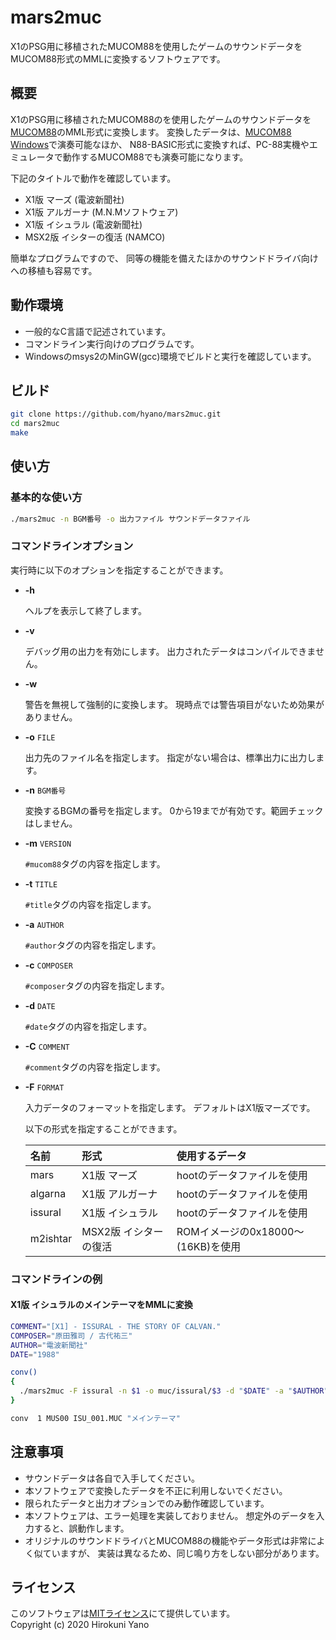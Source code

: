 # mars2muc
X1のPSG用に移植されたMUCOM88を使用したゲームのサウンドデータをMUCOM88形式のMMLに変換するソフトウェアです。

## 概要
X1のPSG用に移植されたMUCOM88のを使用したゲームのサウンドデータを
[MUCOM88](https://www.ancient.co.jp/~mucom88/)のMML形式に変換します。
変換したデータは、[MUCOM88 Windows](https://onitama.tv/mucom88/)で演奏可能なほか、
N88-BASIC形式に変換すれば、PC-88実機やエミュレータで動作するMUCOM88でも演奏可能になります。

下記のタイトルで動作を確認しています。
* X1版 マーズ (電波新聞社)
* X1版 アルガーナ (M.N.Mソフトウェア)
* X1版 イシュラル (電波新聞社)
* MSX2版 イシターの復活 (NAMCO)

簡単なプログラムですので、
同等の機能を備えたほかのサウンドドライバ向けへの移植も容易です。

## 動作環境
* 一般的なC言語で記述されています。
* コマンドライン実行向けのプログラムです。
* Windowsのmsys2のMinGW(gcc)環境でビルドと実行を確認しています。

## ビルド
```sh
git clone https://github.com/hyano/mars2muc.git
cd mars2muc
make
```

## 使い方
### 基本的な使い方
```sh
./mars2muc -n BGM番号 -o 出力ファイル サウンドデータファイル
```

### コマンドラインオプション
実行時に以下のオプションを指定することができます。

  * <b>-h</b>

    ヘルプを表示して終了します。

  * <b>-v</b>

    デバッグ用の出力を有効にします。
    出力されたデータはコンパイルできません。

  * <b>-w</b>

    警告を無視して強制的に変換します。
    現時点では警告項目がないため効果がありません。

  * <b>-o</b> `FILE`

    出力先のファイル名を指定します。
    指定がない場合は、標準出力に出力します。

  * <b>-n</b> `BGM番号`

    変換するBGMの番号を指定します。
    0から19までが有効です。範囲チェックはしません。

  * <b>-m</b> `VERSION`

    `#mucom88`タグの内容を指定します。

  * <b>-t</b> `TITLE`

    `#title`タグの内容を指定します。

  * <b>-a</b> `AUTHOR`

    `#author`タグの内容を指定します。

  * <b>-c</b> `COMPOSER`

    `#composer`タグの内容を指定します。

  * <b>-d</b> `DATE`

    `#date`タグの内容を指定します。

  * <b>-C</b> `COMMENT`

    `#comment`タグの内容を指定します。

  * <b>-F</b> `FORMAT`

    入力データのフォーマットを指定します。
    デフォルトはX1版マーズです。

    以下の形式を指定することができます。

    | 名前     | 形式                    | 使用するデータ                     |
    |:---------|:------------------------|:-----------------------------------|
    | mars     | X1版 マーズ             | hootのデータファイルを使用         |
    | algarna  | X1版 アルガーナ         | hootのデータファイルを使用         |
    | issural  | X1版 イシュラル         | hootのデータファイルを使用         |
    | m2ishtar | MSX2版 イシターの復活   | ROMイメージの0x18000～(16KB)を使用 |

### コマンドラインの例
#### X1版 イシュラルのメインテーマをMMLに変換
```sh
COMMENT="[X1] - ISSURAL - THE STORY OF CALVAN."
COMPOSER="原田雅司 / 古代祐三"
AUTHOR="電波新聞社"
DATE="1988"

conv()
{
  ./mars2muc -F issural -n $1 -o muc/issural/$3 -d "$DATE" -a "$AUTHOR" -C "$COMMENT" -c "$COMPOSER" -t "$4" data/issural/$2
}

conv  1 MUS00 ISU_001.MUC "メインテーマ"
```

## 注意事項
* サウンドデータは各自で入手してください。
* 本ソフトウェアで変換したデータを不正に利用しないでください。
* 限られたデータと出力オプションでのみ動作確認しています。
* 本ソフトウェアは、エラー処理を実装しておりません。
  想定外のデータを入力すると、誤動作します。
* オリジナルのサウンドドライバとMUCOM88の機能やデータ形式は非常によく似ていますが、
  実装は異なるため、同じ鳴り方をしない部分があります。

## ライセンス
このソフトウェアは[MITライセンス](LICENSE)にて提供しています。  
Copyright (c) 2020 Hirokuni Yano
